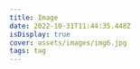 ```yaml
---
title: Image
date: 2022-10-31T11:44:35.448Z
isDisplay: true
cover: assets/images/img6.jpg
tags: tag
---
```

